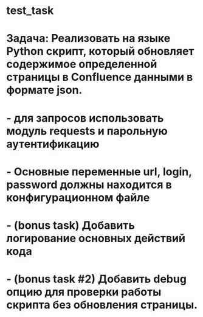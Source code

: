 # test_task
# Задача: Реализовать на языке Python скрипт, который обновляет содержимое определенной страницы в Confluence данными в формате json. 
# - для запросов использовать модуль requests и парольную аутентификацию
# - Основные переменные url, login, password должны находится в конфигурационном файле
# - (bonus task) Добавить логирование основных действий кода
# - (bonus task #2) Добавить debug опцию для проверки работы скрипта без обновления страницы.
